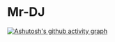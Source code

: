 # Mr-DJ
[![Ashutosh's github activity graph](https://activity-graph.herokuapp.com/graph?username=Mr-DJ&theme=xcode&hide_title=true&bg_color=081C15&color=52B788&line=B7E4C7&point=D8F3DC)](https://github.com/ashutosh00710/github-readme-activity-graph)
